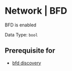 # Network | BFD

BFD is enabled

Data Type: `bool`

## Prerequisite for

- [bfd discovery](../../../../admin/reference/discovery/box/bfd.md)
